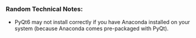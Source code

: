 ### Random Technical Notes:
- PyQt6 may not install correctly if you have Anaconda installed on your system (because Anaconda comes pre-packaged with PyQt).